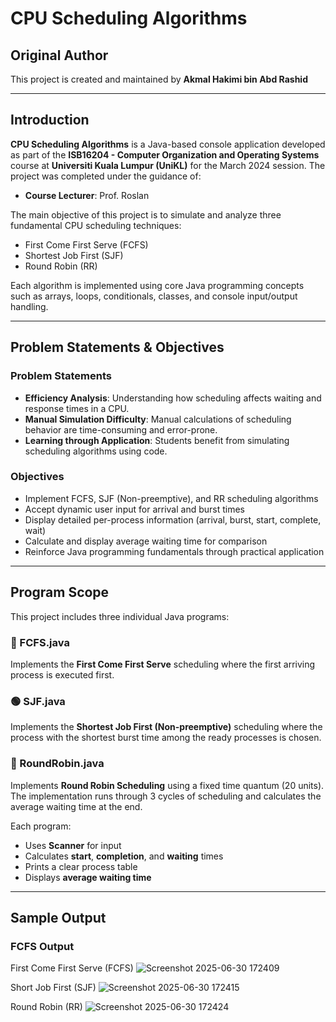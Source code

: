 # CPU Scheduling Algorithms

## Original Author  
This project is created and maintained by **Akmal Hakimi bin Abd Rashid**

---

## Introduction  
**CPU Scheduling Algorithms** is a Java-based console application developed as part of the **ISB16204 - Computer Organization and Operating Systems** course at **Universiti Kuala Lumpur (UniKL)** for the March 2024 session. The project was completed under the guidance of:

- **Course Lecturer**: Prof. Roslan

The main objective of this project is to simulate and analyze three fundamental CPU scheduling techniques:
- First Come First Serve (FCFS)
- Shortest Job First (SJF)
- Round Robin (RR)

Each algorithm is implemented using core Java programming concepts such as arrays, loops, conditionals, classes, and console input/output handling.

---

## Problem Statements & Objectives

### Problem Statements
- **Efficiency Analysis**: Understanding how scheduling affects waiting and response times in a CPU.
- **Manual Simulation Difficulty**: Manual calculations of scheduling behavior are time-consuming and error-prone.
- **Learning through Application**: Students benefit from simulating scheduling algorithms using code.

### Objectives
- Implement FCFS, SJF (Non-preemptive), and RR scheduling algorithms
- Accept dynamic user input for arrival and burst times
- Display detailed per-process information (arrival, burst, start, complete, wait)
- Calculate and display average waiting time for comparison
- Reinforce Java programming fundamentals through practical application

---

## Program Scope  

This project includes three individual Java programs:

### 🔵 FCFS.java  
Implements the **First Come First Serve** scheduling where the first arriving process is executed first.

### 🟢 SJF.java  
Implements the **Shortest Job First (Non-preemptive)** scheduling where the process with the shortest burst time among the ready processes is chosen.

### 🔴 RoundRobin.java  
Implements **Round Robin Scheduling** using a fixed time quantum (20 units). The implementation runs through 3 cycles of scheduling and calculates the average waiting time at the end.

Each program:
- Uses **Scanner** for input
- Calculates **start**, **completion**, and **waiting** times
- Prints a clear process table
- Displays **average waiting time**

---

## Sample Output

### FCFS Output

First Come First Serve (FCFS)
![Screenshot 2025-06-30 172409](https://github.com/user-attachments/assets/46428a30-465b-4e4b-9879-21734554e8e4)

Short Job First (SJF)
![Screenshot 2025-06-30 172415](https://github.com/user-attachments/assets/5ae02001-d232-4f85-9f93-ca68794b9d5a)

Round Robin (RR)
![Screenshot 2025-06-30 172424](https://github.com/user-attachments/assets/f98b32c5-6554-4c3a-9f34-e32eb6fe1573)
